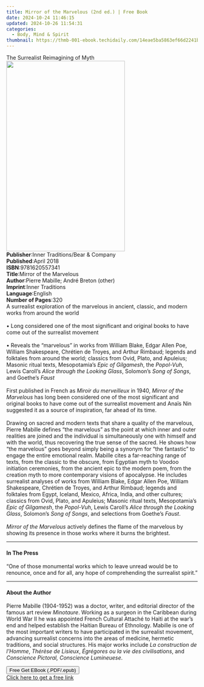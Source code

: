 ```yaml
---
title: Mirror of the Marvelous (2nd ed.) | Free Book
date: 2024-10-24 11:46:15
updated: 2024-10-26 11:54:31
categories:
  - Body, Mind & Spirit
thumbnail: https://thmb-001-ebook.techidaily.com/14eae5ba5863ef66d2241bcfd4bfa4b61571a2f9c40b27c0abad58d5a4631db7.jpg
---
```

<main id="book-container">
  <div class="flex flex-col">
    <div class="book-brief flex-1 py-6 px-4 sm:p-6 md:py-10 md:px-8">
      <!-- brief-->
      <div class="book-brief-main">The Surrealist Reimagining of Myth</div>
    </div>
    <div
      class="book-meta-info flex-1 grid gap-4 col-start-1 col-end-3 row-start-1 sm:mb-6 sm:grid-cols-4 lg:gap-6 lg:col-start-2 lg:row-end-6 lg:row-span-6 lg:mb-0"
    >
      <div
        class="book-meta-info-left place-content-center mt-4 p-4 text-sm leading-6 col-start-2 col-span-2 dark:text-slate-400"
      >
        <img
          class="w-full h-500 object-cover rounded-lg sm:h-255 sm:col-span-2 lg:col-span-full"
          src="https://img-001-ebook.techidaily.com/0a9d50ba3b8d01887eca2ba352e9c8b54f44004dc458593188fc7eab22c5c918.jpg"
          alt=""
          width="312"
          height="500"
        />
      </div>
      <div
        class="book-meta-info-right mt-2 col-start-1 row-start-2 col-span-3 self-center"
      >
        <!-- meta data  -->
        <div class="flex flex-col px-4 md:px-8">
          <div class="flex-1">
            <strong>Publisher</strong>:<span class="px-2"
              >Inner Traditions/Bear &amp; Company</span
            >
          </div>
          <div class="flex-1">
            <strong>Published</strong>:<span class="px-2">April 2018</span>
          </div>
          <div class="flex-1">
            <strong>ISBN</strong>:<span class="px-2">9781620557341</span>
          </div>
          <div class="flex-1">
            <strong>Title</strong>:<span class="px-2"
              >Mirror of the Marvelous</span
            >
          </div>
          <div class="flex-1">
            <strong>Author</strong>:<span class="px-2"
              >Pierre Mabille; André Breton (other)</span
            >
          </div>
          <div class="flex-1">
            <strong>Imprint</strong>:<span class="px-2">Inner Traditions</span>
          </div>
          <div class="flex-1">
            <strong>Language</strong>:<span class="px-2">English</span>
          </div>
          <div class="flex-1">
            <strong>Number of Pages</strong>:<span class="px-2">320</span>
          </div>
        </div>
      </div>
    </div>
    <div class="book-description flex-1 py-6 px-4 sm:p-6 md:py-10 md:px-8">
      <div class="book-description-main">
        <div accordion-content="" id="description">
          A surrealist exploration of the marvelous in ancient, classic, and
          modern works from around the world <br /><br />• Long considered one
          of the most significant and original books to have come out of the
          surrealist movement <br /><br />• Reveals the “marvelous” in works
          from William Blake, Edgar Allen Poe, William Shakespeare, Chrétien de
          Troyes, and Arthur Rimbaud; legends and folktales from around the
          world; classics from Ovid, Plato, and Apuleius; Masonic ritual texts,
          Mesopotamia’s <i>Epic of Gilgamesh</i>, the <i>Popol-Vuh</i>, Lewis
          Caroll’s <i>Alice through the Looking Glass</i>, Solomon’s
          <i>Song of Songs</i>, and Goethe’s <i>Faust</i> <br /><br />First
          published in French as <i>Miroir du merveilleux</i> in 1940,
          <i>Mirror of the Marvelous</i> has long been considered one of the
          most significant and original books to have come out of the surrealist
          movement and Anaïs Nin suggested it as a source of inspiration, far
          ahead of its time. <br /><br />Drawing on sacred and modern texts that
          share a quality of the marvelous, Pierre Mabille defines “the
          marvelous” as the point at which inner and outer realities are joined
          and the individual is simultaneously one with himself and with the
          world, thus recovering the true sense of the sacred. He shows how “the
          marvelous” goes beyond simply being a synonym for “the fantastic” to
          engage the entire emotional realm. Mabille cites a far-reaching range
          of texts, from the classic to the obscure, from Egyptian myth to
          Voodoo initiation ceremonies, from the ancient epic to the modern
          poem, from the creation myth to more contemporary visions of
          apocalypse. He includes surrealist analyses of works from William
          Blake, Edgar Allen Poe, William Shakespeare, Chrétien de Troyes, and
          Arthur Rimbaud; legends and folktales from Egypt, Iceland, Mexico,
          Africa, India, and other cultures; classics from Ovid, Plato, and
          Apuleius; Masonic ritual texts, Mesopotamia’s
          <i>Epic of Gilgamesh</i>, the <i>Popol-Vuh</i>, Lewis Caroll’s
          <i>Alice through the Looking Glass</i>, Solomon’s
          <i>Song of Songs</i>, and selections from Goethe’s <i>Faust</i>.
          <br /><br /><i>Mirror of the Marvelous</i> actively defines the flame
          of the marvelous by showing its presence in those works where it burns
          the brightest.
        </div>
        <div class="accordion-fader"></div>
      </div>
    </div>
    <div class="book-excerpts flex-1 py-6 px-4 sm:p-6 md:py-10 md:px-8">
      <!-- excerpts-->
      <div class="book-excerpts-main">
        <hr />
        <h4 class="placeholder placeholder-heading">
          <span>In The Press</span>
        </h4>
        <p>
          “One of those monumental works which to leave unread would be to
          renounce, once and for all, any hope of comprehending the surrealist
          spirit.”
        </p>
      </div>
    </div>
    <div class="book-about-author flex-1 py-6 px-4 sm:p-6 md:py-10 md:px-8">
      <!-- about author-->
      <div class="book-main-author-main">
        <hr />
        <h4 class="placeholder placeholder-heading">
          <span>About the Author</span>
        </h4>
        <p>
          Pierre Mabille (1904-1952) was a doctor, writer, and editorial
          director of the famous art review <i>Minotaure</i>. Working as a
          surgeon in the Caribbean during World War II he was appointed French
          Cultural Attaché to Haiti at the war’s end and helped establish the
          Haitian Bureau of Ethnology. Mabille is one of the most important
          writers to have participated in the surrealist movement, advancing
          surrealist concerns into the areas of medicine, hermetic traditions,
          and social structures. His major works include
          <i>La construction de l’Homme</i>, <i>Thérèse de Lisieux</i>,
          <i>Égrégores ou la vie des civilisations</i>, and
          <i>Conscience Pictoral, Conscience Lumineuese</i>.
        </p>
      </div>
    </div>
    <div class="book-free-get flex-1 py-6 px-4 sm:p-6 md:py-10 md:px-8">
      <button
        id="btn-free-get"
        class="bg-blue-500 hover:bg-blue-700 text-white font-bold py-2 px-4 rounded"
      >
        Free Get EBook (.PDF/.epub)
      </button>
      <div id="countdown-display" class="px-2 text-lg mt-2"></div>
      <a
        id="free-link"
        class="hidden bg-blue-500 hover:bg-blue-700 text-white font-bold py-2 px-4 rounded"
        href="https://www.ebooks.com/en-us/book/95856043/mirror-of-the-marvelous/pierre-mabille/"
        target="_blank"
        >Click here to get a free link</a
      >
    </div>
    <script>
      let countdownTime = 0;
      let countdownInterval = null;
      document
        .getElementById('btn-free-get')
        .addEventListener('click', startCountdown);
      function startCountdown() {
        countdownTime = new Date().getTime() + 60000 * 3;
        countdownInterval = setInterval(updateCountdown, 1000);
        document.getElementById('btn-free-get').disabled = true;
        document
          .getElementById('btn-free-get')
          .classList.add('bg-gray-500', 'cursor-not-allowed');
      }
      function updateCountdown() {
        let currentTime = new Date().getTime();
        let timeLeft = countdownTime - currentTime;
        let secondsLeft = Math.floor(timeLeft / 1000);
        document.getElementById('countdown-display').innerHTML =
          `Remaining time: ${secondsLeft} seconds.`;
        if (secondsLeft <= 0) {
          clearInterval(countdownInterval);
          document.getElementById('btn-free-get').classList.add('hidden');
          document.getElementById('free-link').classList.remove('hidden');
          document.getElementById('countdown-display').innerHTML = '';
        }
      }
    </script>
  </div>
</main>
